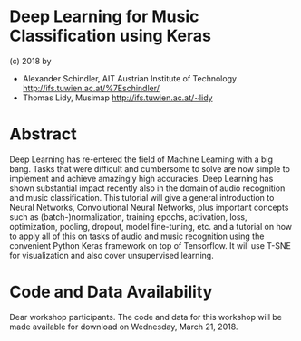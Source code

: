 # Deep Learning for Music Classification using Keras

(c) 2018 by
* Alexander Schindler, AIT Austrian Institute of Technology
  http://ifs.tuwien.ac.at/%7Eschindler/
* Thomas Lidy, Musimap
  http://ifs.tuwien.ac.at/~lidy

# Abstract

Deep Learning has re-entered the field of Machine Learning with a big bang. Tasks that were difficult and cumbersome to solve are now simple to implement and achieve amazingly high accuracies. Deep Learning has shown substantial impact recently also in the domain of audio recognition and music classification. This tutorial will give a general introduction to Neural Networks, Convolutional Neural Networks, plus important concepts such as (batch-)normalization, training epochs, activation, loss, optimization, pooling, dropout, model fine-tuning, etc. and a tutorial on how to apply all of this on tasks of audio and music recognition using the convenient Python Keras framework on top of Tensorflow. It will use T-SNE for visualization and also cover unsupervised learning.

# Code and Data Availability

Dear workshop participants. The code and data for this workshop will be made available for download on Wednesday, March 21, 2018.